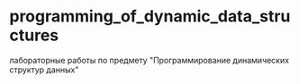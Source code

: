 # programming_of_dynamic_data_structures
лабораторные работы по предмету "Программирование динамических структур данных"
